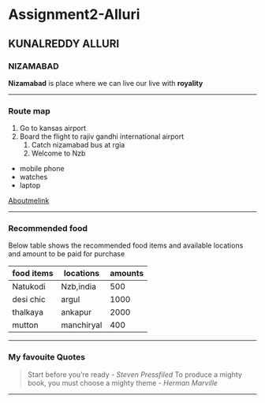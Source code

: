 # Assignment2-Alluri
## KUNALREDDY ALLURI
### NIZAMABAD
**Nizamabad** is place where we can live our live with **royality**

---


### Route map
1. Go to kansas airport
2. Board the flight to rajiv gandhi international airport
    1. Catch nizamabad bus at rgia
    2. Welcome to Nzb
* mobile phone
* watches
* laptop

[Aboutmelink](AboutMe.md)


---

### Recommended food

Below table shows the recommended food items and available locations and amount to be paid for purchase

|    food items    |   locations     |    amounts    |
|   -----------    |   ----------    |  ----------   |
|    Natukodi      |    Nzb,india    |     500       |
|    desi chic     |     argul       |     1000      |
|   thalkaya       |    ankapur      |     2000      |
|    mutton        |   manchiryal    |     400       |

---

### My favouite Quotes

> Start before you’re ready - *Steven Pressfiled*
> To produce a mighty book, you must choose a mighty theme - *Herman Marville*

---

